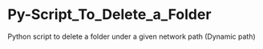 # Py-Script_To_Delete_a_Folder
Python script to delete a folder under a given network path (Dynamic path)
